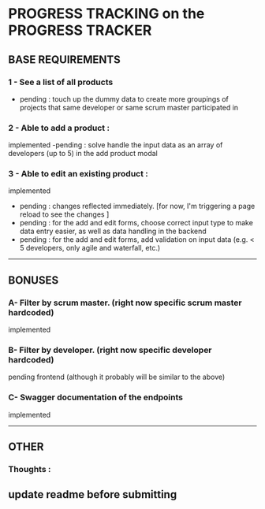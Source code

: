 # PROGRESS TRACKING on the PROGRESS TRACKER

## BASE REQUIREMENTS

### 1 - See a list of all products 
- pending : touch up the dummy data to create more groupings of projects that same developer or same scrum master participated in

### 2 - Able to add a product : 
implemented
-pending : solve handle the input data as an array of developers (up to 5) in the add product modal

### 3 - Able to edit an existing product : 
implemented

- pending : changes reflected immediately. [for now, I'm triggering a page reload to see the changes ]
- pending : for the add and edit forms, choose correct input type to make data entry easier, as well as data handling in the backend
- pending : for the add and edit forms, add validation on input data (e.g. < 5 developers, only agile and waterfall, etc.)

-----------------------------------------------------------------------------------------------------------

## BONUSES 

### A- Filter by scrum master. (right now specific scrum master hardcoded)
implemented 

### B- Filter by developer. (right now specific developer hardcoded)
pending frontend (although it probably will be similar to the above)

### C- Swagger documentation of the endpoints
implemented 

-----------------------------------------------------------------------------------------------------------

## OTHER 

### Thoughts : 
update readme before submitting
-----------------------------------------------------------------------------------------------------------